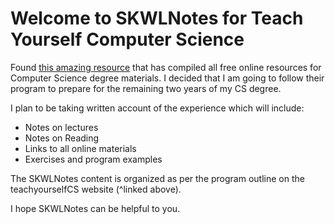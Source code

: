 # Welcome to SKWLNotes for Teach Yourself Computer Science

Found [this amazing resource](https://teachyourselfcs.com/) that has compiled all free online resources for Computer Science degree materials. I decided that I am going to follow their program to prepare for the remaining two years of my CS degree.

I plan to be taking written account of the experience which will include:

* Notes on lectures
* Notes on Reading
* Links to all online materials
* Exercises and program examples

The SKWLNotes content is organized as per the program outline on the teachyourselfCS website (^linked above).

I hope SKWLNotes can be helpful to you.